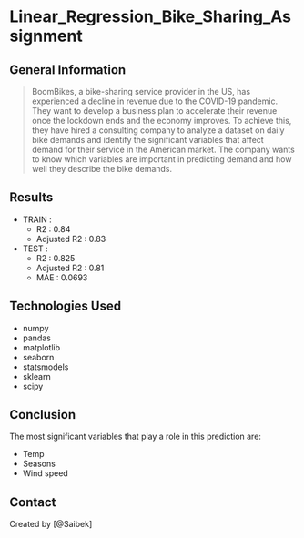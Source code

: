 # Linear_Regression_Bike_Sharing_Assignment

## General Information
> BoomBikes, a bike-sharing service provider in the US, has experienced a decline in revenue due to the COVID-19 pandemic. They want to develop a business plan to accelerate their revenue once the lockdown ends and the economy improves. To achieve this, they have hired a consulting company to analyze a dataset on daily bike demands and identify the significant variables that affect demand for their service in the American market. The company wants to know which variables are important in predicting demand and how well they describe the bike demands.

## Results
- TRAIN :
    - R2 : 0.84
    - Adjusted R2 : 0.83
 - TEST :
    - R2 : 0.825
    - Adjusted R2 : 0.81
    - MAE : 0.0693

## Technologies Used
- numpy 
- pandas 
- matplotlib 
- seaborn 
- statsmodels
- sklearn 
- scipy 

## Conclusion
The most significant variables that play a role in this prediction are:
- Temp
- Seasons
- Wind speed

## Contact
Created by [@Saibek]


<!-- Optional -->
<!-- ## License -->
<!-- This project is open source and available under the [... License](). -->

<!-- You don't have to include all sections - just the one's relevant to your project -->
